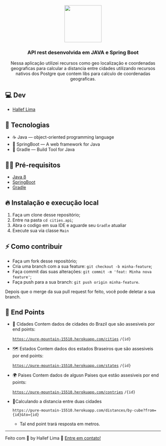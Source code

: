 <h1 align="center">
  <img alt="" src="https://i.imgur.com/y8389Qn.png" width="120px" />
</h1>

<h3 align="center">
  API rest desenvolvida em JAVA e Spring Boot
</h3>

<p align="center">Nessa aplicação utilizei recursos como geo localização e coordenadas geograficas para calcular a distancia entre cidades utilizando recursos nativos dos Postgre que contem libs para calculo de coordenadas geograficas.</p>


## 💻 Dev

- [Hallef Lima](https://github.com/halleflima)

## 🚀 Tecnologias

- ☕ Java — object-oriented programming language
- 🍃 SpringBoot — A web framework for Java
- 🐘 Gradle — Build Tool for Java

## ✋🏻 Pré-requisitos

- [Java 8](https://developers.redhat.com/products/openjdk/download?sc_cid=7013a000002pqUWAAY)
- [SpringBoot](https://spring.io/projects/spring-boot)
- [Gradle](https://gradle.org/)

## 🔥 Instalação e execução local

1. Faça um clone desse repositório;
2. Entre na pasta `cd cities.api`;
3. Abra o codigo em sua IDE e aguarde seu `Gradle` atualiar
4. Execute sua via classe `Main`

## ⚡️ Como contribuir

- Faça um fork desse repositório;
- Cria uma branch com a sua feature: `git checkout -b minha-feature`;
- Faça commit das suas alterações: `git commit -m 'feat: Minha nova feature'`;
- Faça push para a sua branch: `git push origin minha-feature`.

Depois que o merge da sua pull request for feito, você pode deletar a sua branch.

## 📝 End Points

- 🌃 Cidades
  Contem dados de cidades do Brazil que são assesiveis por end points:

    [`https://pure-mountain-15510.herokuapp.com/cities`](https://pure-mountain-15510.herokuapp.com/cities)
    `/{id}`

- 🗺 Estados
    Contem dados dos estados Braseiros que são assesiveis por end points:

    [`https://pure-mountain-15510.herokuapp.com/states`](https://pure-mountain-15510.herokuapp.com/states)
    `/{id}`

- 🌍 Paises
    Contem dados de algusn Paises que estão assesiveis por end points:

    [`https://pure-mountain-15510.herokuapp.com/contries`](https://pure-mountain-15510.herokuapp.com/contries)
    `/{id}`

- 📐Calculando a distancia entre duas cidades

    `https://pure-mountain-15510.herokuapp.com/distances/by-cube?from={id}&to={id}`

    - Tal end point trará resposta em metros.

---

Feito com 💖 by Hallef Lima 👋 [Entre em contato!](https://www.linkedin.com/in/hallef-lima-13a8b8108)